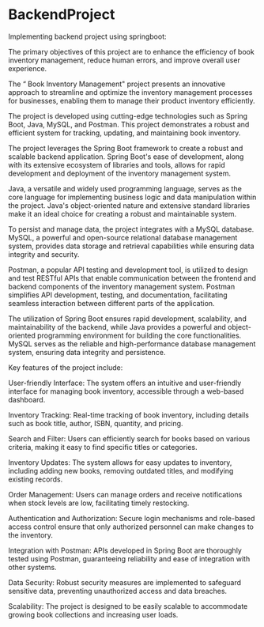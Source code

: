 # BackendProject
Implementing backend project using springboot:

The primary objectives of this project are to enhance the efficiency of book inventory
management, reduce human errors, and improve overall user experience.

The “ Book Inventory Management" project presents an innovative approach to
streamline and optimize the inventory management processes for businesses, enabling
them to manage their product inventory efficiently.

The project is developed using cutting-edge technologies such as Spring Boot, Java,
MySQL, and Postman.
This project demonstrates a robust and efficient system for
tracking, updating, and maintaining book inventory.

The project leverages the Spring Boot framework to create a robust and scalable
backend application. Spring Boot's ease of development, along with its extensive
ecosystem of libraries and tools, allows for rapid development and deployment of the
inventory management system.

Java, a versatile and widely used programming language, serves as the core language
for implementing business logic and data manipulation within the project. Java's
object-oriented nature and extensive standard libraries make it an ideal choice for
creating a robust and maintainable system.

To persist and manage data, the project integrates with a MySQL database. MySQL, a
powerful and open-source relational database management system, provides data
storage and retrieval capabilities while ensuring data integrity and security.

Postman, a popular API testing and development tool, is utilized to design and test
RESTful APIs that enable communication between the frontend and backend
components of the inventory management system. Postman simplifies API
development, testing, and documentation, facilitating seamless interaction between
different parts of the application.

The utilization of Spring Boot ensures rapid development, scalability, and maintainability
of the backend, while Java provides a powerful and object-oriented programming
environment for building the core functionalities. MySQL serves as the reliable and
high-performance database management system, ensuring data integrity and
persistence.

Key features of the project include:

User-friendly Interface:
The system offers an intuitive and user-friendly interface for managing book
inventory, accessible through a web-based dashboard.

Inventory Tracking:
Real-time tracking of book inventory, including details such as book title, author,
ISBN, quantity, and pricing.

Search and Filter:
Users can efficiently search for books based on various criteria, making it easy
to find specific titles or categories.

Inventory Updates:
The system allows for easy updates to inventory, including adding new books,
removing outdated titles, and modifying existing records.

Order Management:
Users can manage orders and receive notifications when stock levels are low,
facilitating timely restocking.

Authentication and Authorization:
Secure login mechanisms and role-based access control ensure that only
authorized personnel can make changes to the inventory.

Integration with Postman:
APIs developed in Spring Boot are thoroughly tested using Postman,
guaranteeing reliability and ease of integration with other systems.

Data Security:
Robust security measures are implemented to safeguard sensitive data,
preventing unauthorized access and data breaches.

Scalability:
The project is designed to be easily scalable to accommodate growing book
collections and increasing user loads.
